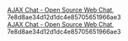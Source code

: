 [AJAX Chat - Open Source Web Chat](https://blueimp.net/ajax), 7e8d8ae34d12d1dc4e85705651966ae3  
[AJAX Chat - Open Source Web Chat](https://blueimp.net/ajax), 7e8d8ae34d12d1dc4e85705651966ae3  
